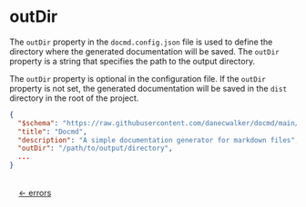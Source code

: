 # outDir

The `outDir` property in the `docmd.config.json` file is used to define the directory where the generated documentation will be saved. The `outDir` property is a string that specifies the path to the output directory.

The `outDir` property is optional in the configuration file. If the `outDir` property is not set, the generated documentation will be saved in the `dist` directory in the root of the project.

```json
{
  "$schema": "https://raw.githubusercontent.com/danecwalker/docmd/main/schemas/docmd.schema.json",
  "title": "Docmd",
  "description": "A simple documentation generator for markdown files",
  "outDir": "/path/to/output/directory",
  ...
}
```

<div style="display: flex; justify-content: space-between; margin-top: 2rem;">
  <a href="/configuration/errors" style="margin-left: 16px;">← errors</a>
</div>